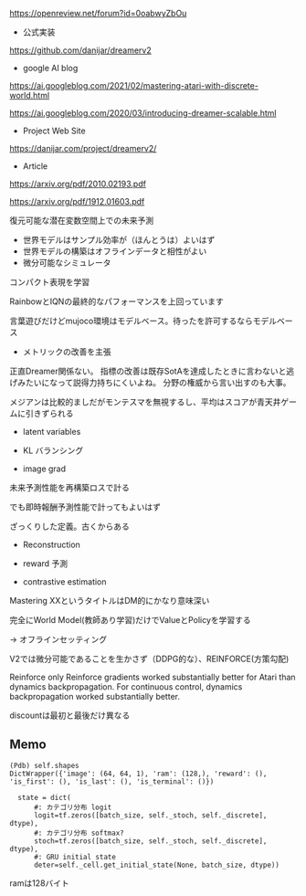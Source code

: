 https://openreview.net/forum?id=0oabwyZbOu

- 公式実装

https://github.com/danijar/dreamerv2

- google AI blog

https://ai.googleblog.com/2021/02/mastering-atari-with-discrete-world.html

https://ai.googleblog.com/2020/03/introducing-dreamer-scalable.html

- Project Web Site

https://danijar.com/project/dreamerv2/

- Article

https://arxiv.org/pdf/2010.02193.pdf

https://arxiv.org/pdf/1912.01603.pdf


復元可能な潜在変数空間上での未来予測

- 世界モデルはサンプル効率が（ほんとうは）よいはず
- 世界モデルの構築はオフラインデータと相性がよい
- 微分可能なシミュレータ



コンパクト表現を学習

RainbowとIQNの最終的なパフォーマンスを上回っています


言葉遊びだけどmujoco環境はモデルベース。待ったを許可するならモデルベース


- メトリックの改善を主張

正直Dreamer関係ない。
指標の改善は既存SotAを達成したときに言わないと逃げみたいになって説得力持ちにくいよね。
分野の権威から言い出すのも大事。

メジアンは比較的ましだがモンテスマを無視するし、平均はスコアが青天井ゲームに引きずられる

- latent variables

- KL バランシング

- image grad


未来予測性能を再構築ロスで計る

でも即時報酬予測性能で計ってもよいはず


ざっくりした定義。古くからある

- Reconstruction

- reward 予測
- contrastive estimation


Mastering XXというタイトルはDM的にかなり意味深い


完全にWorld Model(教師あり学習)だけでValueとPolicyを学習する

→ オフラインセッティング


V2では微分可能であることを生かさず（DDPG的な）、REINFORCE(方策勾配)

Reinforce only Reinforce gradients worked substantially better for Atari than dynamics backpropagation. For continuous control, dynamics backpropagation worked substantially better.


discountは最初と最後だけ異なる

## Memo

```
(Pdb) self.shapes
DictWrapper({'image': (64, 64, 1), 'ram': (128,), 'reward': (), 'is_first': (), 'is_last': (), 'is_terminal': ()})

  state = dict(
      #: カテゴリ分布 logit
      logit=tf.zeros([batch_size, self._stoch, self._discrete], dtype),
      #: カテゴリ分布 softmax?
      stoch=tf.zeros([batch_size, self._stoch, self._discrete], dtype),
      #: GRU initial state
      deter=self._cell.get_initial_state(None, batch_size, dtype))
```

ramは128バイト
